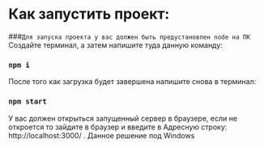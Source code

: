 # Как запустить проект:
###`Для запуска проекта у вас должен быть предустановлен node на ПК`
Создайте терминал, а затем напишите туда данную команду:
### `npm i`
После того как загрузка будет завершена напишите снова в терминал:
### `npm start`
У вас должен открыться запущенный сервер в браузере, если не откроется то зайдите в браузер и введите в Адресную строку: http://localhost:3000/ .
Данное решение под Windows
